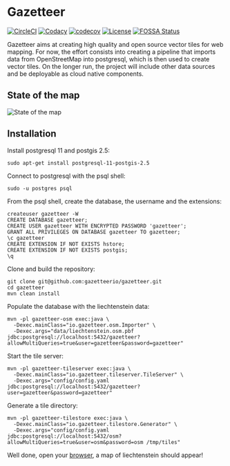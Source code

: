 # Gazetteer

[![CircleCI](https://circleci.com/gh/gazetteerio/gazetteer.svg?style=svg)](https://circleci.com/gh/gazetteerio/gazetteer)
[![Codacy](https://api.codacy.com/project/badge/Grade/9bb5efb0bea54a868cc70b0d9e564767)](https://app.codacy.com/app/bchapuis/gazetteer?utm_source=github.com&utm_medium=referral&utm_content=bchapuis/gazetteer&utm_campaign=Badge_Grade_Dashboard)
[![codecov](https://codecov.io/gh/gazetteerio/gazetteer/branch/master/graph/badge.svg)](https://codecov.io/gh/gazetteerio/gazetteer)
[![License](https://img.shields.io/badge/License-Apache%202.0-blue.svg)](https://opensource.org/licenses/Apache-2.0)
[![FOSSA Status](https://app.fossa.io/api/projects/git%2Bgithub.com%2Fgazetteerio%2Fgazetteer.svg?type=shield)](https://app.fossa.io/projects/git%2Bgithub.com%2Fgazetteerio%2Fgazetteer?ref=badge_shield)

Gazetteer aims at creating high quality and open source vector tiles for web mapping.
For now, the effort consists into creating a pipeline that imports data from OpenStreetMap into postgresql, which is then used to create vector tiles.
On the longer run, the project will include other data sources and be deployable as cloud native components.


## State of the map

![State of the map](https://github.com/gazetteerio/gazetteer/raw/master/screenshots/1550007544903.png)

## Installation

Install postgresql 11 and postgis 2.5:

```
sudo apt-get install postgresql-11-postgis-2.5
```

Connect to postgresql with the psql shell:

```
sudo -u postgres psql
```

From the psql shell, create the database, the username and the extensions:

```
createuser gazetteer -W
CREATE DATABASE gazetteer;
CREATE USER gazetteer WITH ENCRYPTED PASSWORD 'gazetteer'; 
GRANT ALL PRIVILEGES ON DATABASE gazetteer TO gazetteer;
\c gazetteer 
CREATE EXTENSION IF NOT EXISTS hstore;
CREATE EXTENSION IF NOT EXISTS postgis;
\q
```

Clone and build the repository:

```
git clone git@github.com:gazetteerio/gazetteer.git
cd gazetteer
mvn clean install
```

Populate the database with the liechtenstein data:

```
mvn -pl gazetteer-osm exec:java \
  -Dexec.mainClass="io.gazetteer.osm.Importer" \
  -Dexec.args="data/liechtenstein.osm.pbf jdbc:postgresql://localhost:5432/gazetteer?allowMultiQueries=true&user=gazetteer&password=gazetteer"
```

Start the tile server:

```
mvn -pl gazetteer-tileserver exec:java \
  -Dexec.mainClass="io.gazetteer.tileserver.TileServer" \
  -Dexec.args="config/config.yaml jdbc:postgresql://localhost:5432/gazetteer?user=gazetteer&password=gazetteer"
```

Generate a tile directory:

```
mvn -pl gazetteer-tilestore exec:java \
  -Dexec.mainClass="io.gazetteer.tilestore.Generator" \
  -Dexec.args="config/config.yaml jdbc:postgresql://localhost:5432/osm?allowMultiQueries=true&user=osm&password=osm /tmp/tiles"
```


Well done, open your [browser](http://localhost:8081/), a map of liechtenstein should appear!


